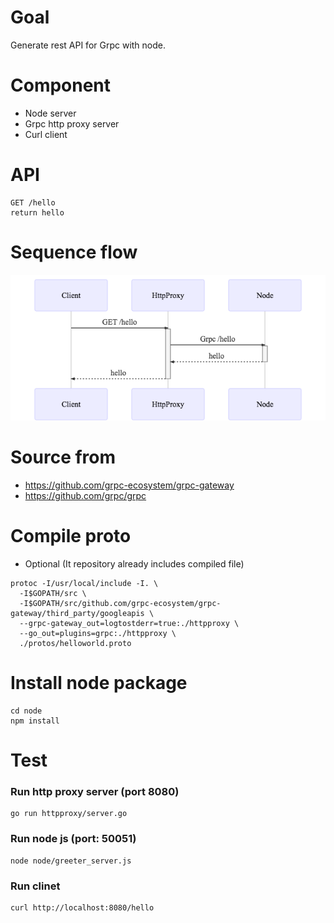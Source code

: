 # Goal
Generate rest API for Grpc with node.

# Component
- Node server
- Grpc http proxy server
- Curl client

# API
```
GET /hello
return hello
```
# Sequence flow
![flow](./doc/a.png)

# Source from
- https://github.com/grpc-ecosystem/grpc-gateway
- https://github.com/grpc/grpc

# Compile proto
- Optional (It repository already includes compiled file)
```
protoc -I/usr/local/include -I. \
  -I$GOPATH/src \
  -I$GOPATH/src/github.com/grpc-ecosystem/grpc-gateway/third_party/googleapis \
  --grpc-gateway_out=logtostderr=true:./httpproxy \
  --go_out=plugins=grpc:./httpproxy \
  ./protos/helloworld.proto
```

# Install node package
```
cd node
npm install
```

# Test
### Run http proxy server (port 8080) 
```
go run httpproxy/server.go
```

### Run node js (port: 50051)
```
node node/greeter_server.js
```

### Run clinet
```
curl http://localhost:8080/hello
```

